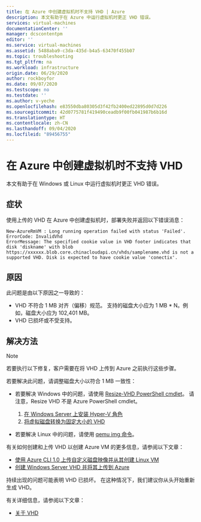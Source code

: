 ```yaml
---
title: 在 Azure 中创建虚拟机时不支持 VHD | Azure
description: 本文有助于在 Azure 中运行虚拟机时更正 VHD 错误。
services: virtual-machines
documentationCenter: ''
manager: dcscontentpm
editor: ''
ms.service: virtual-machines
ms.assetid: 5488aba9-c3da-435d-b4a5-63470f455b07
ms.topic: troubleshooting
ms.tgt_pltfrm: na
ms.workload: infrastructure
origin.date: 06/29/2020
author: rockboyfor
ms.date: 09/07/2020
ms.testscope: no
ms.testdate: ''
ms.author: v-yeche
ms.openlocfilehash: e83550dba80305d3f42fb2400ed22895d0d7d226
ms.sourcegitcommit: 42d0775781f419490ceadb9f00fb041987b6b16d
ms.translationtype: HT
ms.contentlocale: zh-CN
ms.lasthandoff: 09/04/2020
ms.locfileid: "89456755"
---
```

# <a name="vhd-is-not-supported-when-you-create-a-virtual-machine-in-azure"></a>在 Azure 中创建虚拟机时不支持 VHD

本文有助于在 Windows 或 Linux 中运行虚拟机时更正 VHD 错误。

## <a name="symptoms"></a>症状

使用上传的 VHD 在 Azure 中创建虚拟机时，部署失败并返回以下错误消息： 

```
New-AzureRmVM : Long running operation failed with status 'Failed'.
ErrorCode: InvalidVhd
ErrorMessage: The specified cookie value in VHD footer indicates that disk 'diskname' with blob https://xxxxxx.blob.core.chinacloudapi.cn/vhds/samplename.vhd is not a supported VHD. Disk is expected to have cookie value 'conectix'.
```

## <a name="cause"></a>原因

此问题是由以下原因之一导致的：

- VHD 不符合 1 MB 对齐（偏移）规范。 支持的磁盘大小应为 1 MB * N。例如，磁盘大小应为 102,401 MB。
- VHD 已损坏或不受支持。 

## <a name="resolution"></a>解决方法

> [!NOTE]
> 若要执行以下修复，客户需要在将 VHD 上传到 Azure 之前执行这些步骤。

若要解决此问题，请调整磁盘大小以符合 1 MB 一致性：

- 若要解决 Windows 中的问题，请使用 [Resize-VHD PowerShell cmdlet](https://docs.microsoft.com/powershell/module/hyper-v/resize-vhd)。 请注意，Resize VHD 不是 Azure PowerShell cmdlet。

    1. [在 Windows Server 上安装 Hyper-V 角色](https://docs.microsoft.com/windows-server/virtualization/hyper-v/get-started/install-the-hyper-v-role-on-windows-server)
    1. [将虚拟磁盘转换为固定大小的 VHD](../windows/prepare-for-upload-vhd-image.md#convert-the-virtual-disk-to-a-fixed-size-vhd)

- 若要解决 Linux 中的问题，请使用 [qemu img 命令](../linux/create-upload-generic.md)。

有关如何创建和上传 VHD 以创建 Azure VM 的更多信息，请参阅以下文章：

- [使用 Azure CLI 1.0 上传自定义磁盘映像并从其创建 Linux VM](../linux/upload-vhd.md)
- [创建 Windows Server VHD 并将其上传到 Azure](../windows/upload-generalized-managed.md)

持续出现的问题可能表明 VHD 已损坏。 在这种情况下，我们建议你从头开始重新生成 VHD。

有关详细信息，请参阅以下文章：

- [关于 VHD](../managed-disks-overview.md)

<!-- Update_Description: update meta properties, wording update, update link -->